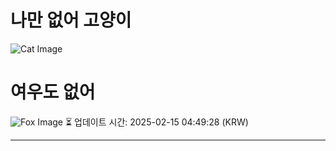 
# 나만 없어 고양이

![Cat Image](https://cdn2.thecatapi.com/images/b4g.jpg)

# 여우도 없어
![Fox Image](https://randomfox.ca/images/46.jpg)
⏳ 업데이트 시간: 2025-02-15 04:49:28 (KRW)

---
